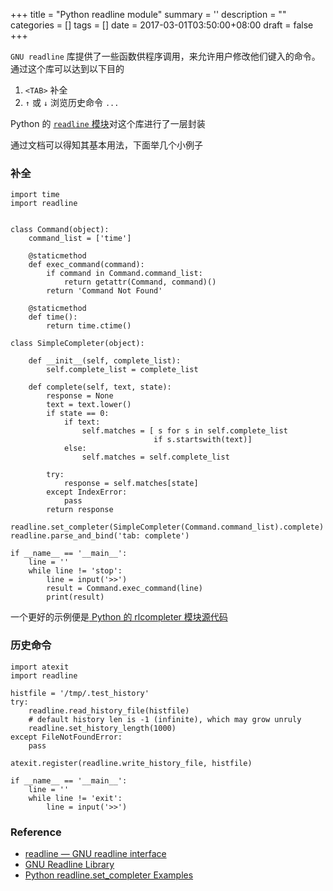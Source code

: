 
+++
title = "Python readline module"
summary = ''
description = ""
categories = []
tags = []
date = 2017-03-01T03:50:00+08:00
draft = false
+++

`GNU readline` 库提供了一些函数供程序调用，来允许用户修改他们键入的命令。通过这个库可以达到以下目的

1) `<TAB>` 补全
2) `↑` 或 `↓` 浏览历史命令
`...`

Python 的 [`readline` 模块](https://docs.python.org/3.5/library/readline.html)对这个库进行了一层封装

通过文档可以得知其基本用法，下面举几个小例子

### 补全


    import time
    import readline


    class Command(object):
        command_list = ['time']

        @staticmethod
        def exec_command(command):
            if command in Command.command_list:
                return getattr(Command, command)()
            return 'Command Not Found'

        @staticmethod
        def time():
            return time.ctime()

    class SimpleCompleter(object):

        def __init__(self, complete_list):
            self.complete_list = complete_list

        def complete(self, text, state):
            response = None
            text = text.lower()
            if state == 0:
                if text:
                    self.matches = [ s for s in self.complete_list
                                    if s.startswith(text)]
                else:
                    self.matches = self.complete_list

            try:
                response = self.matches[state]
            except IndexError:
                pass
            return response

    readline.set_completer(SimpleCompleter(Command.command_list).complete)
    readline.parse_and_bind('tab: complete')

    if __name__ == '__main__':
        line = ''
        while line != 'stop':
            line = input('>>')
            result = Command.exec_command(line)
            print(result)

一个更好的示例便是[ Python 的 rlcompleter 模块源代码](https://hg.python.org/cpython/file/3.5/Lib/rlcompleter.py)

### 历史命令

    import atexit
    import readline

    histfile = '/tmp/.test_history'
    try:
        readline.read_history_file(histfile)
        # default history len is -1 (infinite), which may grow unruly
        readline.set_history_length(1000)
    except FileNotFoundError:
        pass

    atexit.register(readline.write_history_file, histfile)

    if __name__ == '__main__':
        line = ''
        while line != 'exit':
            line = input('>>')

### Reference

- [readline — GNU readline interface](https://docs.python.org/3.5/library/readline.html)
- [GNU Readline Library](https://cnswww.cns.cwru.edu/php/chet/readline/rltop.html)
- [Python readline.set_completer Examples](http://www.programcreek.com/python/example/873/readline.set_completer)
